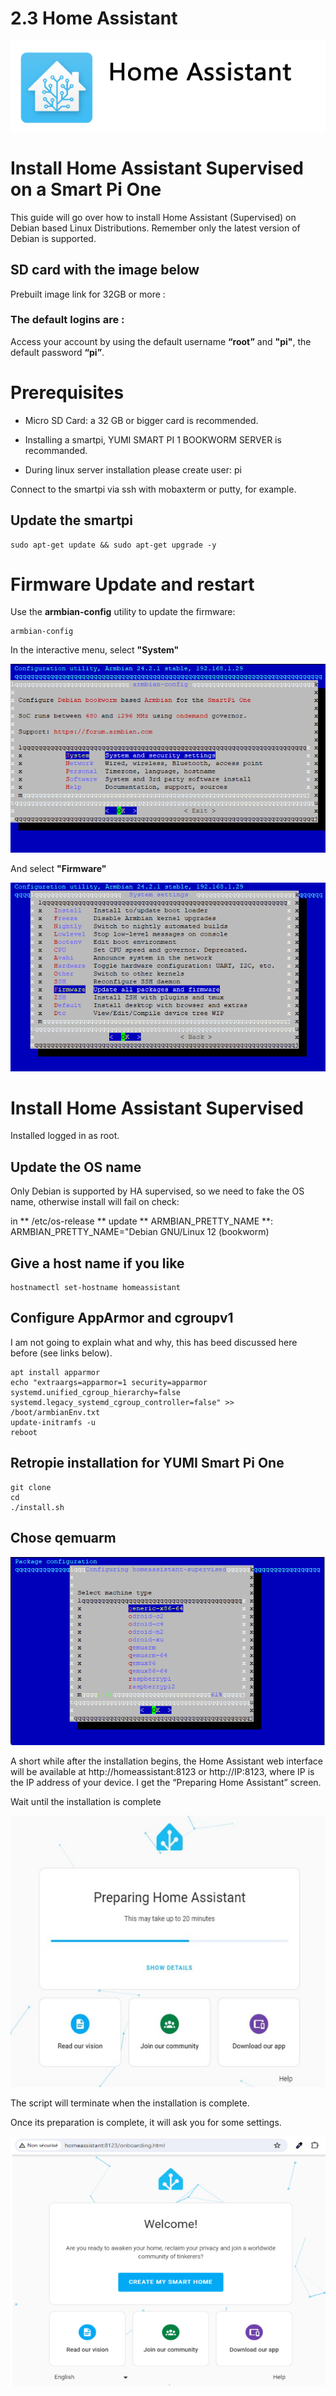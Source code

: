 # 2.3 Home Assistant

![Home Assistant](../../img/SmartPi/Home_Assistant/homeassistant_logo.png)

# Install Home Assistant Supervised on a Smart Pi One

This guide will go over how to install Home Assistant (Supervised) on Debian based Linux Distributions. Remember only the latest version of Debian is supported.

## SD card with the image below

Prebuilt image link for 32GB or more : 

### The default logins are :

Access your account by using the default username **“root”** and **"pi"**, the default password **“pi”**.

# Prerequisites

- Micro SD Card: a 32 GB or bigger card is recommended.

- Installing a smartpi, YUMI SMART PI 1 BOOKWORM SERVER is recommanded.  

- During linux server installation please create user: pi 

Connect to the smartpi via ssh with mobaxterm or putty, for example.

## Update the smartpi

```
sudo apt-get update && sudo apt-get upgrade -y
```

# Firmware Update and restart

Use the **armbian-config** utility to update the firmware:

```
armbian-config
```

In the interactive menu, select **"System"**


![alt text](../../img/SmartPi/Home_Assistant/homeassistant1.png)

And select **"Firmware"**

![alt text](../../img/SmartPi/Home_Assistant/homeassistant2.png)

# Install Home Assistant Supervised

Installed logged in as root.

## Update the OS name
Only Debian is supported by HA supervised, so we need to fake the OS name, otherwise install will fail on check:

in ** /etc/os-release ** update ** ARMBIAN_PRETTY_NAME **:
ARMBIAN_PRETTY_NAME="Debian GNU/Linux 12 (bookworm)

## Give a host name if you like
```
hostnamectl set-hostname homeassistant
```

## Configure AppArmor and cgroupv1
I am not going to explain what and why, this has beed discussed here before (see links below).

```
apt install apparmor
echo "extraargs=apparmor=1 security=apparmor systemd.unified_cgroup_hierarchy=false systemd.legacy_systemd_cgroup_controller=false" >> /boot/armbianEnv.txt
update-initramfs -u
reboot
```

## Retropie installation for YUMI Smart Pi One

```
git clone 
cd 
./install.sh

```

## Chose qemuarm
![alt text](../../img/SmartPi/Home_Assistant/homeassistant3.png)

A short while after the installation begins, the Home Assistant web interface will be available at http://homeassistant:8123 or http://IP:8123, where IP is the IP address of your device. I get the “Preparing Home Assistant” screen. 

Wait until the installation is complete

![alt text](../../img/SmartPi/Home_Assistant/homeassistant4.png)

The script will terminate when the installation is complete.

Once its preparation is complete, it will ask you for some settings.

![alt text](../../img/SmartPi/Home_Assistant/homeassistant5.png)













